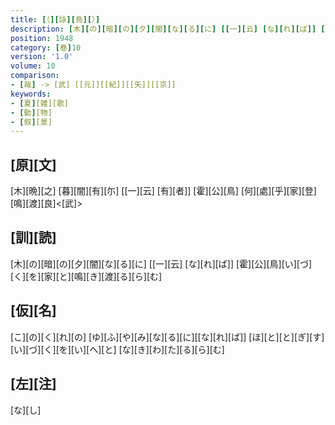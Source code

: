 ```yaml
---
title: [（][詠][鳥][）]
description: [木][の][暗][の][夕][闇][な][る][に] [[一][云] [な][れ][ば]] [霍][公][鳥][い][づ][く][を][家][と][鳴][き][渡][る][ら][む]
position: 1948
category: [巻]10
version: '1.0'
volume: 10
comparison:
- [哉] -> [武] [[元]][[紀]][[矢]][[京]]
keywords:
- [夏][雑][歌]
- [動][物]
- [叙][景]
---
```


## [原][文]

[木][晩][之] [暮][闇][有][尓] [[一][云] [有][者]] [霍][公][鳥] [何][處][乎][家][登] [鳴][渡][良]<[武]>

## [訓][読]

[木][の][暗][の][夕][闇][な][る][に] [[一][云] [な][れ][ば]] [霍][公][鳥][い][づ][く][を][家][と][鳴][き][渡][る][ら][む]

## [仮][名]

[こ][の][く][れ][の] [ゆ][ふ][や][み][な][る][に][[な][れ][ば]] [ほ][と][と][ぎ][す] [い][づ][く][を][い][へ][と] [な][き][わ][た][る][ら][む]

## [左][注]

[な][し]
